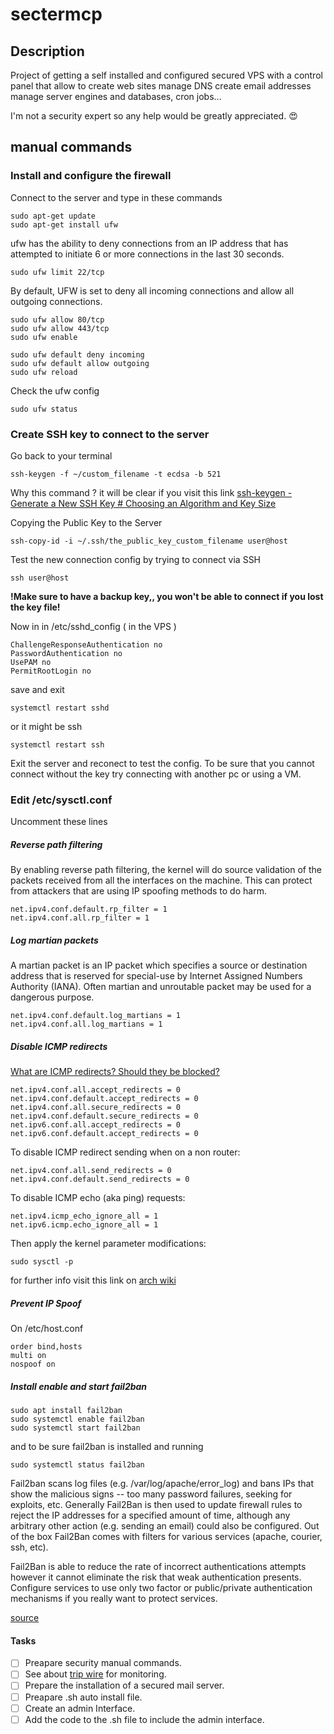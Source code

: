 # sectermcp
## Description
Project of getting a self installed and configured secured VPS with a control panel that allow to create web sites manage DNS create email addresses manage server engines and databases, cron jobs...

I'm not a security expert so any help would be greatly appreciated. :heart_eyes:


## manual commands

### Install and configure the firewall
Connect to the server and type in these commands
```
sudo apt-get update
sudo apt-get install ufw
```

ufw has the ability to deny connections from an IP address that has attempted to initiate 6 or more connections in the last 30 seconds.
```
sudo ufw limit 22/tcp
```

By default, UFW is set to deny all incoming connections and allow all outgoing connections.
```
sudo ufw allow 80/tcp  
sudo ufw allow 443/tcp
sudo ufw enable
```
```
sudo ufw default deny incoming  
sudo ufw default allow outgoing
sudo ufw reload
```

Check the ufw config
```
sudo ufw status
```

### Create SSH key to connect to the server
Go back to your terminal
```
ssh-keygen -f ~/custom_filename -t ecdsa -b 521
```
Why this command ?
it will be clear if you visit this link [ssh-keygen - Generate a New SSH Key # Choosing an Algorithm and Key Size](https://www.ssh.com/ssh/keygen/#choosing-an-algorithm-and-key-size)

Copying the Public Key to the Server
```
ssh-copy-id -i ~/.ssh/the_public_key_custom_filename user@host
```

Test the new connection config by trying to connect via SSH
```
ssh user@host
```
**!Make sure to have a backup key,, you won't be able to connect if you lost the key file!**

Now in in /etc/sshd_config ( in the VPS )
```
ChallengeResponseAuthentication no
PasswordAuthentication no
UsePAM no
PermitRootLogin no
```
save and exit
```
systemctl restart sshd
```
or it might be ssh
```
systemctl restart ssh
```
Exit the server and reconect to test the config.
To be sure that you cannot connect without the key try connecting with another pc or using a VM.

### Edit /etc/sysctl.conf
Uncomment these lines

##### Reverse path filtering
By enabling reverse path filtering, the kernel will do source validation of the packets received from all the interfaces on the machine. This can protect from attackers that are using IP spoofing methods to do harm.
```
net.ipv4.conf.default.rp_filter = 1
net.ipv4.conf.all.rp_filter = 1
```
##### Log martian packets
A martian packet is an IP packet which specifies a source or destination address that is reserved for special-use by Internet Assigned Numbers Authority (IANA).
Often martian and unroutable packet may be used for a dangerous purpose.
```
net.ipv4.conf.default.log_martians = 1
net.ipv4.conf.all.log_martians = 1
```
##### Disable ICMP redirects
[What are ICMP redirects? Should they be blocked?](https://askubuntu.com/questions/118273/what-are-icmp-redirects-and-should-they-be-blocked)
```
net.ipv4.conf.all.accept_redirects = 0
net.ipv4.conf.default.accept_redirects = 0
net.ipv4.conf.all.secure_redirects = 0
net.ipv4.conf.default.secure_redirects = 0
net.ipv6.conf.all.accept_redirects = 0
net.ipv6.conf.default.accept_redirects = 0
```
To disable ICMP redirect sending when on a non router:
```
net.ipv4.conf.all.send_redirects = 0
net.ipv4.conf.default.send_redirects = 0
```
To disable ICMP echo (aka ping) requests:
```
net.ipv4.icmp_echo_ignore_all = 1
net.ipv6.icmp.echo_ignore_all = 1
```
Then apply the kernel parameter modifications:
```
sudo sysctl -p
```

for further info visit this link on [arch wiki](https://wiki.archlinux.org/index.php/sysctl)

##### Prevent IP Spoof 
On /etc/host.conf
```
order bind,hosts
multi on
nospoof on
```

##### Install enable and start fail2ban
```
sudo apt install fail2ban
sudo systemctl enable fail2ban
sudo systemctl start fail2ban
```
and to be sure fail2ban is installed and running
```
sudo systemctl status fail2ban
```

Fail2ban scans log files (e.g. /var/log/apache/error_log) and bans IPs that show the malicious signs -- too many password failures, seeking for exploits, etc. Generally Fail2Ban is then used to update firewall rules to reject the IP addresses for a specified amount of time, although any arbitrary other action (e.g. sending an email) could also be configured. Out of the box Fail2Ban comes with filters for various services (apache, courier, ssh, etc).

Fail2Ban is able to reduce the rate of incorrect authentications attempts however it cannot eliminate the risk that weak authentication presents. Configure services to use only two factor or public/private authentication mechanisms if you really want to protect services.

[source](https://www.fail2ban.org/wiki/index.php/Main_Page)



#### Tasks
- [ ] Preapare security manual commands.
- [ ] See about [trip wire](https://github.com/Tripwire/tripwire-open-source) for monitoring.
- [ ] Prepare the installation of a secured mail server.
- [ ] Preapare .sh auto install file.
- [ ] Create an admin Interface.
- [ ] Add the code to the .sh file to include the admin interface.
